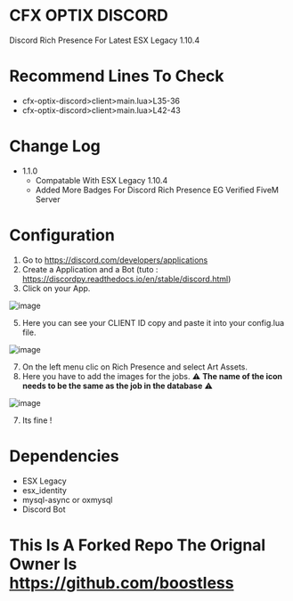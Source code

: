 # CFX OPTIX DISCORD
Discord Rich Presence For Latest ESX Legacy 1.10.4 

# Recommend Lines To Check 
* cfx-optix-discord>client>main.lua>L35-36
* cfx-optix-discord>client>main.lua>L42-43


# Change Log

* 1.1.0 
    * Compatable With ESX Legacy 1.10.4
    * Added More Badges For Discord Rich Presence EG Verified FiveM Server 

# Configuration 

1. Go to https://discord.com/developers/applications
2. Create a Application and a Bot (tuto : https://discordpy.readthedocs.io/en/stable/discord.html)
3. Click on your App.

![image](https://user-images.githubusercontent.com/39769703/214170463-9a5d8231-f1c8-413f-be03-b5f6f1a5b1c0.png)

5. Here you can see your CLIENT ID copy and paste it into your config.lua file.

![image](https://user-images.githubusercontent.com/39769703/214170560-04b00055-5b95-4b27-8ab2-38fff3b2997e.png)


7. On the left menu clic on Rich Presence and select Art Assets.
8. Here you have to add the images for the jobs.
 ⚠ __The name of the icon needs to be the same as the job in the database__ ⚠

![image](https://user-images.githubusercontent.com/39769703/214170744-e231828c-bb65-45dd-8c60-e3977e1577f9.png)

7. Its fine !

# Dependencies

* ESX Legacy
* esx_identity
* mysql-async or oxmysql
* Discord Bot





# This Is A Forked Repo The Orignal Owner Is https://github.com/boostless
    
